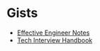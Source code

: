 # Gists

* [Effective Engineer Notes](https://gist.github.com/rondy/af1dee1d28c02e9a225ae55da2674a6f)
* [Tech Interview Handbook](https://github.com/yangshun/tech-interview-handbook)
